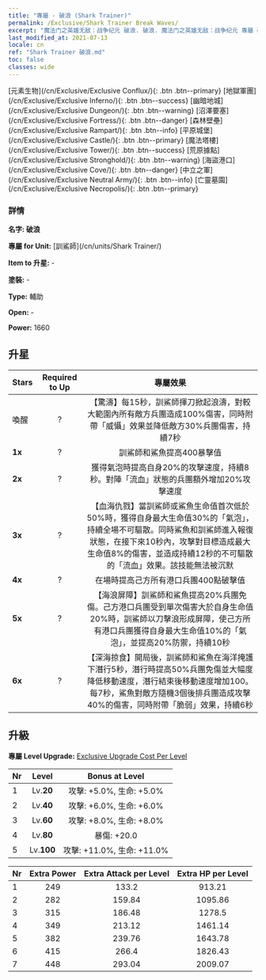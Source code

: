 ```yaml
---
title: "專屬 - 破浪 (Shark Trainer)"
permalink: /Exclusive/Shark Trainer Break Waves/
excerpt: "魔法门之英雄无敌：战争纪元 破浪. 破浪. 魔法门之英雄无敌：战争纪元 專屬 破浪. 訓鯊師 專屬."
last_modified_at: 2021-07-13
locale: cn
ref: "Shark Trainer 破浪.md"
toc: false
classes: wide
---
```

 [元素生物](/cn/Exclusive/Exclusive Conflux/){: .btn .btn--primary} [地獄軍團](/cn/Exclusive/Exclusive Inferno/){: .btn .btn--success} [幽暗地城](/cn/Exclusive/Exclusive Dungeon/){: .btn .btn--warning} [沼澤要塞](/cn/Exclusive/Exclusive Fortress/){: .btn .btn--danger} [森林壁壘](/cn/Exclusive/Exclusive Rampart/){: .btn .btn--info} [平原城堡](/cn/Exclusive/Exclusive Castle/){: .btn .btn--primary} [魔法塔樓](/cn/Exclusive/Exclusive Tower/){: .btn .btn--success} [荒原據點](/cn/Exclusive/Exclusive Stronghold/){: .btn .btn--warning} [海盜港口](/cn/Exclusive/Exclusive Cove/){: .btn .btn--danger} [中立之軍](/cn/Exclusive/Exclusive Neutral Army/){: .btn .btn--info} [亡靈墓園](/cn/Exclusive/Exclusive Necropolis/){: .btn .btn--primary} 

### 詳情
 **名字: 破浪** 

 **專屬 for Unit:** [訓鯊師](/cn/units/Shark Trainer/) 

 **Item to 升星:** -

 **塗裝:** -

 **Type:** 輔助

 **Open:** -

 **Power:** 1660

## 升星

  |     Stars    |  Required to Up | 專屬效果 |
  |:-------------|:---------------:|:---------------:|
  |  喚醒  | ? | 【驚濤】每15秒，訓鯊師揮刀掀起浪濤，對較大範圍內所有敵方兵團造成100%傷害，同時附帶「威懾」效果並降低敵方30%兵團傷害，持續7秒 |
  | **1x** <i class="fas fa-star"/> | ? | 訓鯊師和鯊魚提高400暴擊值 |
  | **2x** <i class="fas fa-star"/> | ? | 獲得氣泡時提高自身20%的攻擊速度，持續8秒。對陣「流血」狀態的兵團額外增加20%攻擊速度 |
  | **3x** <i class="fas fa-star"/> | ? | 【血海仇戮】當訓鯊師或鯊魚生命值首次低於50%時，獲得自身最大生命值30%的「氣泡」，持續全場不可驅散。同時鯊魚和訓鯊師進入報復狀態，在接下來10秒內，攻擊對目標造成最大生命值8%的傷害，並造成持續12秒的不可驅散的「流血」效果。該技能無法被沉默 |
  | **4x** <i class="fas fa-star"/> | ? | 在場時提高己方所有港口兵團400點破擊值 |
  | **5x** <i class="fas fa-star"/> | ? | 【海浪屏障】訓鯊師和鯊魚提高20%兵團免傷。己方港口兵團受到單次傷害大於自身生命值20%時，訓鯊師以刀擊浪形成屏障，使己方所有港口兵團獲得自身最大生命值10%的「氣泡」，並提高20%防禦，持續10秒 |
  | **6x** <i class="fas fa-star"/> | ? | 【深海掠食】開局後，訓鯊師和鯊魚在海洋掩護下潛行5秒，潛行時提高50%兵團免傷並大幅度降低移動速度，潛行結束後移動速度增加100。每7秒，鯊魚對敵方隨機3個後排兵團造成攻擊40%的傷害，同時附帶「脆弱」效果，持續6秒 |


## 升級
 **專屬 Level Upgrade:** [Exclusive Upgrade Cost Per Level](/Exclusive/ExclusiveUpgradeCostPerLevel/)

  |  Nr  |   Level  | Bonus at Level |
  |:-----|:--------:|:--------------:|
  | 1 | Lv.**20** | 攻擊: +5.0%, 生命: +5.0% |
  | 2 | Lv.**40** | 攻擊: +6.0%, 生命: +6.0% |
  | 3 | Lv.**60** | 攻擊: +8.0%, 生命: +8.0% |
  | 4 | Lv.**80** | 暴傷: +20.0 |
  | 5 | Lv.**100** | 攻擊: +11.0%, 生命: +11.0% |


  |  Nr  |  Extra Power | Extra Attack per Level | Extra HP per Level |
  |:-----|:--------:|:--------:|:--------:|
  | 1 | 249 | 133.2 | 913.21 |
  | 2 | 282 | 159.84 | 1095.86 |
  | 3 | 315 | 186.48 | 1278.5 |
  | 4 | 349 | 213.12 | 1461.14 |
  | 5 | 382 | 239.76 | 1643.78 |
  | 6 | 415 | 266.4 | 1826.43 |
  | 7 | 448 | 293.04 | 2009.07 |



